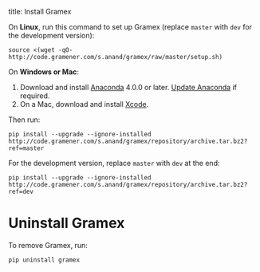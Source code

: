 title: Install Gramex

On **Linux**, run this command to set up Gramex (replace `master` with `dev` for the development version):

    source <(wget -qO- http://code.gramener.com/s.anand/gramex/raw/master/setup.sh)

On **Windows or Mac**:

1. Download and install [Anaconda][anaconda] 4.0.0 or later.
   [Update Anaconda][update] if required.
2. On a Mac, download and install [Xcode][xcode].

Then run:

    pip install --upgrade --ignore-installed http://code.gramener.com/s.anand/gramex/repository/archive.tar.bz2?ref=master

For the development version, replace `master` with `dev` at the end:

    pip install --upgrade --ignore-installed http://code.gramener.com/s.anand/gramex/repository/archive.tar.bz2?ref=dev

[anaconda]: http://continuum.io/downloads
[update]: http://docs.continuum.io/anaconda/install#updating-from-older-anaconda-versions
[xcode]: https://developer.apple.com/xcode/download/


# Uninstall Gramex

To remove Gramex, run:

    pip uninstall gramex
